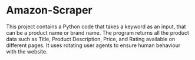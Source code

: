 # Amazon-Scraper
This project contains a Python code that takes a keyword as an input, that can be a product name or brand name. The program returns all the product data such as Title, Product Description, Price, and Rating available on different pages. It uses rotating user agents to ensure human behaviour with the website.



